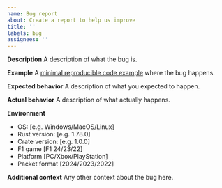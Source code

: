 ```yaml
---
name: Bug report
about: Create a report to help us improve
title: ''
labels: bug
assignees: ''
---
```


**Description**
A description of what the bug is.

**Example**
A [minimal reproducible code example](https://stackoverflow.com/help/minimal-reproducible-example) where the bug happens.

**Expected behavior**
A description of what you expected to happen.

**Actual behavior**
A description of what actually happens.

**Environment**
- OS: [e.g. Windows/MacOS/Linux]
- Rust version: [e.g. 1.78.0]
- Crate version: [e.g. 1.0.0]
- F1 game [F1 24/23/22]
- Platform [PC/Xbox/PlayStation]
- Packet format [2024/2023/2022]

**Additional context**
Any other context about the bug here.

